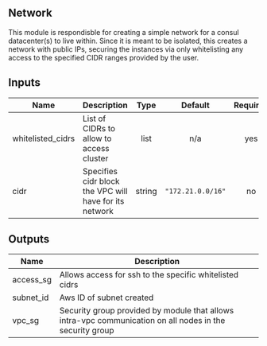 ## Network

This module is respondisble for creating a simple network for a consul datacenter(s) to live within. Since it is meant to be
isolated, this creates a network with public IPs, securing the instances via only whitelisting any access to the specified
CIDR ranges provided by the user.

## Inputs

| Name | Description | Type | Default | Required |
|------|-------------|:----:|:-----:|:-----:|
| whitelisted\_cidrs | List of CIDRs to allow to access cluster | list | n/a | yes |
| cidr | Specifies cidr block the VPC will have for its network | string | `"172.21.0.0/16"` | no |

## Outputs

| Name | Description |
|------|-------------|
| access\_sg | Allows access for ssh to the specific whitelisted cidrs |
| subnet\_id | Aws ID of subnet created |
| vpc\_sg | Security group provided by module that allows intra-vpc communication on all nodes in the security group |

